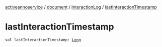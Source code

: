 [activeannoservice](../../index.md) / [document](../index.md) / [InteractionLog](index.md) / [lastInteractionTimestamp](./last-interaction-timestamp.md)

# lastInteractionTimestamp

`val lastInteractionTimestamp: `[`Long`](https://kotlinlang.org/api/latest/jvm/stdlib/kotlin/-long/index.html)